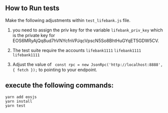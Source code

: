 ## How to Run tests
Make the following adjustments within `test_lifebank.js` file.

1) you need to assign the priv key for the variable ```lifebank_priv_key``` which is the private
key for EOS6MRyAjQq8ud7hVNYcfnVPJqcVpscN5So8BhtHuGYqET5GDW5CV.

2) The test suite require the accounts `lifebank1111` `lifebank1111` `lifebank1111`

3) Adjust the value of ``` const rpc = new JsonRpc('http://localhost:8888', { fetch });``` to pointing to your endpoint.
 
## execute the following commands: 
 ```
 yarn add eosjs
 yarn install
 yarn test
```


